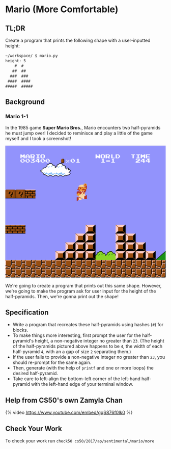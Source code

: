 # Mario (More Comfortable)

## TL;DR

Create a program that prints the following shape with a user-inputted height:

```
~/workspace/ $ mario.py
height: 5
    #  #
   ##  ##
  ###  ###
 ####  ####
#####  #####
```

## Background

### Mario 1-1

In the 1985 game **Super Mario Bros.**, Mario encounters two half-pyramids he must jump over! I decided to reminisce and play a little of the game myself and I took a screenshot!

![mariomore](mariomore.png)

We're going to create a program that prints out this same shape. However, we're going to make the program ask for user input for the height of the half-pyramids. Then, we're gonna print out the shape!

## Specification

- Write a program that recreates these half-pyramids using hashes (`#`) for blocks.
- To make things more interesting, first prompt the user for the half-pyramid's height, a non-negative integer no greater than `23`. (The height of the half-pyramids pictured above happens to be `4`, the width of each half-pyramid `4`, with an a gap of size `2` separating them.)
- If the user fails to provide a non-negative integer no greater than `23`, you should re-prompt for the same again.
- Then, generate (with the help of `printf` and one or more loops) the desired half-pyramid.
- Take care to left-align the bottom-left corner of the left-hand half-pyramid with the left-hand edge of your terminal window.

## Help from CS50's own Zamyla Chan

{% video https://www.youtube.com/embed/gqS876f0lk0 %}

## Check Your Work

To check your work run `check50 cs50/2017/ap/sentimental/mario/more`
